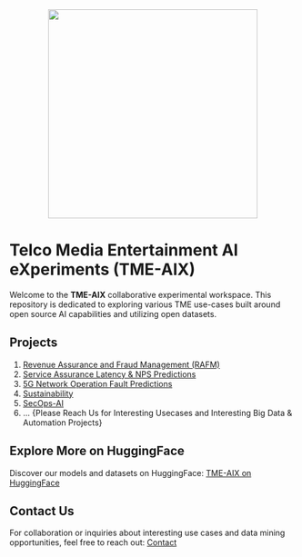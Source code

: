 <div align="center">
    <img src="https://raw.githubusercontent.com/fenar/TME-AIX/main/images/TME-AiX-Logo.png" width="368"/>
</div>

# Telco Media Entertainment AI eXperiments (TME-AIX)
Welcome to the **TME-AIX** collaborative experimental workspace. This repository is dedicated to exploring various TME use-cases built around open source AI capabilities and utilizing open datasets.

## Projects
1. [Revenue Assurance and Fraud Management (RAFM)](https://github.com/fenar/TME-AIX/tree/main/revenueassurance)
2. [Service Assurance Latency & NPS Predictions](https://github.com/fenar/TME-AIX/tree/main/serviceassurance)
3. [5G Network Operation Fault Predictions](https://github.com/fenar/TME-AIX/tree/main/5gnetops)
4. [Sustainability](https://github.com/fenar/TME-AIX/tree/main/sustainability)
5. [SecOps-AI](https://github.com/fenar/TME-AIX/tree/main/secops)
6. ... {Please Reach Us for Interesting Usecases and Interesting Big Data & Automation Projects}

## Explore More on HuggingFace
Discover our models and datasets on HuggingFace:
[TME-AIX on HuggingFace](https://huggingface.co/collections/fenar/tme-aix-66737384ab5687fe3d9a4b94)

## Contact Us
For collaboration or inquiries about interesting use cases and data mining opportunities, feel free to reach out:
[Contact](https://www.linkedin.com/in/fenar/)

